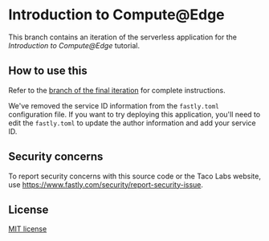 # Introduction to Compute@Edge 

This branch contains an iteration of the serverless application for the *Introduction to Compute@Edge* tutorial.

## How to use this

Refer to the [branch of the final iteration](https://github.com/fastly/tacolabs/tree/fastly-compute) for complete instructions.

We've removed the service ID information from the `fastly.toml` configuration file. If you want to try deploying this application, you'll need to edit the `fastly.toml` to update the author information and add your service ID.

## Security concerns

To report security concerns with this source code or the Taco Labs website, use https://www.fastly.com/security/report-security-issue.

## License

[MIT license](/LICENSE)
